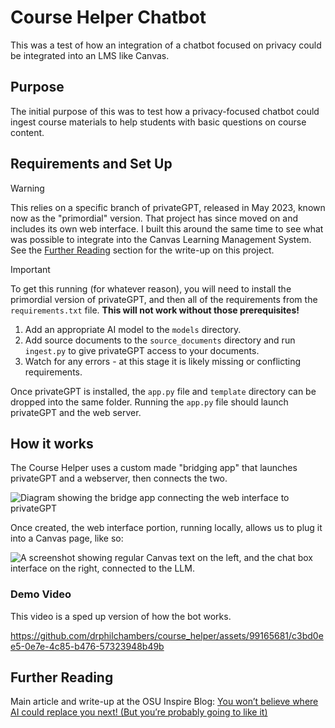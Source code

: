 # Course Helper Chatbot
This was a test of how an integration of a chatbot focused on privacy could be integrated into an LMS like Canvas.

## Purpose
The initial purpose of this was to test how a privacy-focused chatbot could ingest course materials to help students with basic questions on course content.

## Requirements and Set Up
> [!WARNING]  
> This relies on a specific branch of privateGPT, released in May 2023, known now as the "primordial" version. That project has since moved on and includes its own web interface. I built this around the same time to see what was possible to integrate into the Canvas Learning Management System. See the [Further Reading](#further-reading) section for the write-up on this project. 

> [!IMPORTANT] 
> To get this running (for whatever reason), you will need to install the primordial version of privateGPT, and then all of the requirements from the `requirements.txt` file. **This will not work without those prerequisites!**

1. Add an appropriate AI model to the `models` directory.
2. Add source documents to the `source_documents` directory and run `ingest.py` to give privateGPT access to your documents.
3. Watch for any errors - at this stage it is likely missing or conflicting requirements.

Once privateGPT is installed, the `app.py` file and `template` directory can be dropped into the same folder. Running the `app.py` file should launch privateGPT and the web server.


## How it works
The Course Helper uses a custom made "bridging app" that launches privateGPT and a webserver, then connects the two.

![‎Diagram showing the bridge app connecting the web interface to privateGPT](https://github.com/drphilchambers/course_helper/assets/99165681/7e4fbedb-0fb2-417d-ae97-3bfb15d05539)


Once created, the web interface portion, running locally, allows us to plug it into a Canvas page, like so:

![A screenshot showing regular Canvas text on the left, and the chat box interface on the right, connected to the LLM.](https://github.com/drphilchambers/course_helper/assets/99165681/695d92f9-5d96-453d-9aab-a6464f027cc5)



### Demo Video
This video is a sped up version of how the bot works.

https://github.com/drphilchambers/course_helper/assets/99165681/c3bd0ee5-0e7e-4c85-b476-57323948b49b


## Further Reading
Main article and write-up at the OSU Inspire Blog: [You won’t believe where AI could replace you next! (But you’re probably going to like it)](https://blogs.oregonstate.edu/inspire/2023/07/31/you-wont-believe-where-ai-could-replace-you-next-but-youre-probably-going-to-like-it/)
